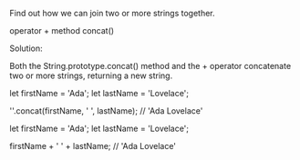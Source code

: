 Find out how we can join two or more strings together.

operator  +
method    concat()

Solution:

Both the String.prototype.concat() method and the + operator concatenate two or more strings, returning a new string.

let firstName = 'Ada';
let lastName = 'Lovelace';

''.concat(firstName, ' ', lastName);
// 'Ada Lovelace'

let firstName = 'Ada';
let lastName = 'Lovelace';

firstName + ' ' + lastName;
// 'Ada Lovelace'